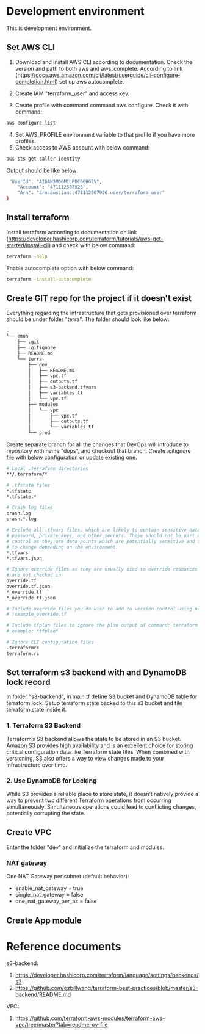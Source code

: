 # Development environment

This is development environment.

## Set AWS CLI

1. Download and install AWS CLI according to documentation. Check the version and path to both aws and aws_complete. According to link (https://docs.aws.amazon.com/cli/latest/userguide/cli-configure-completion.html) set up aws autocomplete.

2. Create IAM "terraform_user" and access key.

3. Create profile with command command aws configure. Check it with command:

```zsh
aws configure list
```
4. Set AWS_PROFILE environment variable to that profile if you have more profiles.
5. Check access to AWS account with below command:

```zsh
aws sts get-caller-identity
```

Output should be like below:

```zsh
 "UserId": "AIDAW3MD6MILPDC6GBG2V",
    "Account": "471112507926",
    "Arn": "arn:aws:iam::471112507926:user/terraform_user"
}
```

## Install terraform

Install terraform according to documentation on link (https://developer.hashicorp.com/terraform/tutorials/aws-get-started/install-cli) and check with below command:

```zsh
terraform -help
```


Enable autocomplete option with below command:

```zsh
terraform -install-autocomplete
```

## Create GIT repo for the project if it doesn't exist

Everything regarding the infrastructure that gets provisioned over terraform should be under folder "terra". The folder should look like below:

```zsh
.
└── emon
    ├── .git    
    ├── .gitignore
    ├── README.md
    └── terra
        ├── dev
        │   ├── README.md
        │   ├── vpc.tf
        │   ├── outputs.tf
        │   ├── s3-backend.tfvars
        │   ├── variables.tf
        │   └── vpc.tf
        ├── modules
        │   └── vpc
        │       ├── vpc.tf
        │       ├── outputs.tf
        │       └── variables.tf
        └── prod
```

Create separate branch for all the changes that DevOps will introduce to repository with name "dops", and checkout that branch.
Create .gitignore file with below configuration or update existing one.

```zsh
# Local .terraform directories
**/.terraform/*

# .tfstate files
*.tfstate
*.tfstate.*

# Crash log files
crash.log
crash.*.log

# Exclude all .tfvars files, which are likely to contain sensitive data, such as
# password, private keys, and other secrets. These should not be part of version 
# control as they are data points which are potentially sensitive and subject 
# to change depending on the environment.
*.tfvars
*.tfvars.json

# Ignore override files as they are usually used to override resources locally and so
# are not checked in
override.tf
override.tf.json
*_override.tf
*_override.tf.json

# Include override files you do wish to add to version control using negated pattern
# !example_override.tf

# Include tfplan files to ignore the plan output of command: terraform plan -out=tfplan
# example: *tfplan*

# Ignore CLI configuration files
.terraformrc
terraform.rc
```


## Set terraform s3 backend with and DynamoDB lock record

In folder "s3-backend", in main.tf define S3 bucket and DynamoDB table for terraform lock. Setup terraform state backed to this s3 bucket and file terraform.state inside it.


### 1. Terraform S3 Backend
   Terraform’s S3 backend allows the state to be stored in an S3 bucket. Amazon S3 provides high availability and is an excellent choice for storing critical configuration data like Terraform state files. When combined with versioning, S3 also offers a way to view changes made to your infrastructure over time.

### 2. Use DynamoDB for Locking
   While S3 provides a reliable place to store state, it doesn’t natively provide a way to prevent two different Terraform operations from occurring simultaneously. Simultaneous operations could lead to conflicting changes, potentially corrupting the state.


## Create VPC 

Enter the folder "dev" and initialize the terraform and modules. 

### NAT gateway
One NAT Gateway per subnet (default behavior):
- enable_nat_gateway = true
- single_nat_gateway = false
- one_nat_gateway_per_az = false

## Create App module

# Reference documents
s3-backend:
1. https://developer.hashicorp.com/terraform/language/settings/backends/s3
2. https://github.com/ozbillwang/terraform-best-practices/blob/master/s3-backend/README.md

VPC:
1. https://github.com/terraform-aws-modules/terraform-aws-vpc/tree/master?tab=readme-ov-file
